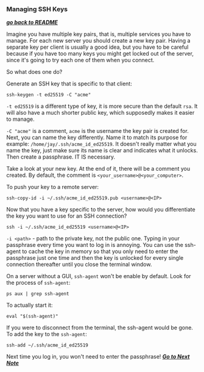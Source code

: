 ### Managing SSH Keys

[***go back to README***](README.md)  

Imagine you have multiple key pairs, that is, multiple services you have to
manage. For each new server you should create a new key pair. Having a separate
key per client is usually a good idea, but you have to be careful because if you
have too many keys you might get locked out of the server, since it's going to
try each one of them when you connect.

So what does one do?

Generate an SSH key that is specific to that client:

    ssh-keygen -t ed25519 -C "acme"

`-t ed25519` is a different type of key, it is more secure than the default
`rsa`.  It will also have a much shorter public key, which supposedly makes it
easier to manage. 

`-C "acme"` is a comment, `acme` is the username the key pair is created for. 
Next, you can name the key differently. Name it to match its purpose for 
example: `/home/jay/.ssh/acme_id_ed25519`. It doesn't really matter what you
name the key, just make sure its name is clear and indicates what it unlocks.
Then create a passphrase. IT IS necessary.

Take a look at your new key. At the end of it, there will be a comment you 
created. By default, the comment is `<your_username>@<your_computer>`.

To push your key to a remote server:

    ssh-copy-id -i ~/.ssh/acme_id_ed25519.pub <username>@<IP>

Now that you have a key specific to the server, how would you differentiate
the key you want to use for an SSH connection?

    ssh -i ~/.ssh/acme_id_ed25519 <username>@<IP>

`-i <path>` - path to the private key, not the public one.  Typing in your
passphrase every time you want to log in is annoying. You can use the ssh-agent
to cache the key in memory so that you only need to enter the passphrase just
one time and then the key is unlocked for every single connection thereafter
until you close the terminal window. 

On a server without a GUI, `ssh-agent` won't be enable by default. Look for the 
process of `ssh-agent`:

    ps aux | grep ssh-agent

To actually start it:

    eval "$(ssh-agent)"

If you were to disconnect from the terminal, the ssh-agent would be gone. To
add the key to the `ssh-agent`:

    ssh-add ~/.ssh/acme_id_ed25519

Next time you log in, you won't need to enter the passphrase!
[***Go to Next Note***](06-configuring-ssh-server.md)
